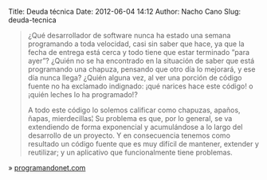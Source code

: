Title: Deuda técnica
Date: 2012-06-04 14:12
Author: Nacho Cano
Slug: deuda-tecnica

> ¿Qué desarrollador de software nunca ha estado una semana programando
> a toda velocidad, casi sin saber que hace, ya que la fecha de entrega
> está cerca y todo tiene que estar terminado ”para ayer”? ¿Quién no se
> ha encontrado en la situación de saber que está programando una
> chapuza, pensando que otro día lo mejorará, y ese día nunca llega?
> ¿Quién alguna vez, al ver una porción de código fuente no ha exclamado
> indignado: ¡qué narices hace este código! o ¡quién leches lo ha
> programado!?
>
> A todo este código lo solemos calificar como chapuzas, apaños, ñapas,
> mierdecillas¦ Su problema es que, por lo general, se va extendiendo de
> forma exponencial y acumulándose a lo largo del desarrollo de un
> proyecto. Y en consecuencia tenemos como resultado un código fuente
> que es muy difícil de mantener, extender y reutilizar; y un aplicativo
> que funcionalmente tiene problemas.

» [programandonet.com][]

  [programandonet.com]: http://www.programandonet.com/site/deuda-tecnica
    "Deuda técnica"
